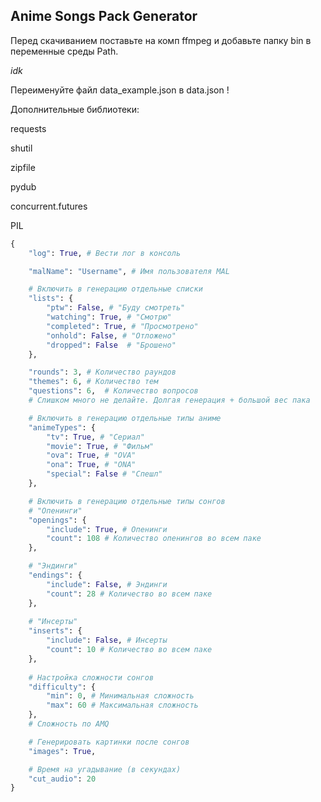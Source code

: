 ﻿## Anime Songs Pack Generator

Перед скачиванием поставьте на комп ffmpeg и добавьте папку bin в переменные среды Path.

*idk*

Переименуйте файл data_example.json в data.json !

Дополнительные библиотеки:

requests

shutil

zipfile

pydub

concurrent.futures

PIL

```python
{
    "log": True, # Вести лог в консоль

    "malName": "Username", # Имя пользователя MAL

    # Включить в генерацию отдельные списки
    "lists": {
        "ptw": False, # "Буду смотреть"
        "watching": True, # "Cмотрю"
        "completed": True, # "Просмотрено"
        "onhold": False, # "Отложено"
        "dropped": False  # "Брошено"
    },

    "rounds": 3, # Количество раундов
    "themes": 6, # Количество тем
    "questions": 6,  # Количество вопросов
    # Слишком много не делайте. Долгая генерация + большой вес пака

    # Включить в генерацию отдельные типы аниме
    "animeTypes": {
        "tv": True, # "Сериал"
        "movie": True, # "Фильм"
        "ova": True, # "OVA"
        "ona": True, # "ONA"
        "special": False # "Спешл"
    },

    # Включить в генерацию отдельные типы сонгов
    # "Опенинги"
    "openings": {
        "include": True, # Опенинги
        "count": 108 # Количество опенингов во всем паке
    },

    # "Эндинги"
    "endings": {
        "include": False, # Эндинги
        "count": 28 # Количество во всем паке
    }, 
    
    # "Инсерты"
    "inserts": {
        "include": False, # Инсерты
        "count": 10 # Количество во всем паке
    },
    
    # Настройка сложности сонгов
    "difficulty": {
        "min": 0, # Минимальная сложность
        "max": 60 # Максимальная сложность
    },
    # Сложность по AMQ

    # Генерировать картинки после сонгов
    "images": True,

    # Время на угадывание (в секундах)
    "cut_audio": 20
}
```